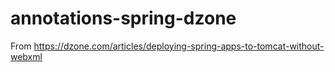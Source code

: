 # annotations-spring-dzone
From https://dzone.com/articles/deploying-spring-apps-to-tomcat-without-webxml
